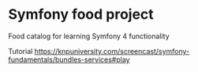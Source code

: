 # Symfony food project
Food catalog for learning Symfony 4 functionality

Tutorial
https://knpuniversity.com/screencast/symfony-fundamentals/bundles-services#play